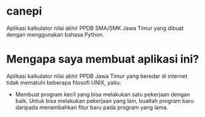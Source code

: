 # canepi
Aplikasi kalkulator nilai akhir PPDB SMA/SMK Jawa Timur yang dibuat dengan menggunakan bahasa Python.

# Mengapa saya membuat aplikasi ini?
Aplikasi kalkulator nilai akhir PPDB Jawa Timur yang beredar di internet tidak mematuhi beberapa filosofi UNIX, yaitu:
- Membuat program kecil yang bisa melakukan satu pekerjaan dengan baik. Untuk bisa melakukan pekerjaan yang lain, buatlah program baru daripada menambahkan fitur baru pada program yang lama.
